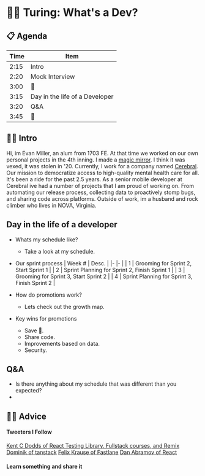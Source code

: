 # 👩‍💻 Turing: What's a Dev?

## 📋 Agenda
| Time 	| Item 	|
|-	|-	|
| 2:15 	| Intro 	|
| 2:20 	| Mock Interview 	|
| 3:00 	| 🍅 |
| 3:15 	| Day in the life of a Developer |
| 3:20 	| Q&A 	|
| 3:45 	| 👋	|

## 👨‍🎤 Intro
Hi, im Evan Miller, an alum from 1703 FE. At that time we worked on our own personal projects in the 4th inning. I made a [magic mirror](https://github.com/EvanSays/magic-mirror). I think it was vexed, it was stolen in '20. Currently, I work for a company named [Cerebral](https://cerebral.com/). Our mission to democratize access to high-quality mental health care for all. It's been a ride for the past 2.5 years. As a senior mobile developer at Cerebral ive had a number of projects that I am proud of working on. From automating our release process, collecting data to proactively stomp bugs, and sharing code across platforms. Outside of work, im a husband and rock climber who lives in NOVA, Virginia.

## Day in the life of a developer

- Whats my schedule like?
  - Take a look at my schedule.

- Our sprint process
| Week #	| Desc.	|
|-	|-	|
| 1	| Grooming for Sprint 2, Start Sprint 1 	|
| 2	| Sprint Planning for Sprint 2, Finish Sprint 1	|
| 3	| Grooming for Sprint 3, Start Sprint 2 	|
| 4	| Sprint Planning for Sprint 3, Finish Sprint 2 	|

- How do promotions work?
  - Lets check out the growth map.

- Key wins for promotions
  - Save 💸.
  - Share code.
  - Improvements based on data.
  - Security.

## Q&A
- Is there anything about my schedule that was different than you expected?
- 

## 🙋‍♀️ Advice

#### Tweeters I Follow
[Kent C Dodds of React Testing Library, Fullstack courses, and Remix](https://twitter.com/kentcdodds)
[Dominik of tanstack](https://twitter.com/TkDodo)
[Felix Krause of Fastlane](https://twitter.com/KrauseFx)
[Dan Abramov of React](https://twitter.com/dan_abramov)
#### Learn something and share it
